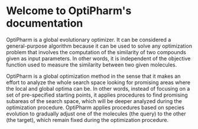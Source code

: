 # Welcome to OptiPharm's documentation

OptiPharm is a global evolutionary optimizer. It can be considered a general-purpose algorithm because it can be used to solve any optimization problem that involves the computation of the similarity of two compounds given as input parameters. In other words, it is independent of the objective function used to measure the similarity between two given molecules. 

OptiPharm is a global optimization method in the sense that it makes an effort to analyze the whole search space looking for promising areas where the local and global optima can be. In other words, instead of focusing on a set of pre-specified starting points, it applies procedures to find promising subareas of the search space, which will be deeper analyzed during the optimization procedure. OptiPharm applies procedures based on species evolution to gradually adjust one of the molecules (the query) to the other (the target), which remain fixed during the optimization procedure.

